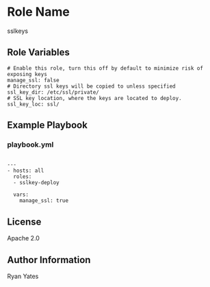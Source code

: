 Role Name
========

sslkeys

Role Variables
--------------
```
# Enable this role, turn this off by default to minimize risk of exposing keys
manage_ssl: false
# Directory ssl keys will be copied to unless specified
ssl_key_dir: /etc/ssl/private/
# SSL key location, where the keys are located to deploy.
ssl_key_loc: ssl/

```

Example Playbook
-------------------------
### playbook.yml

```

---
- hosts: all
  roles:
  - sslkey-deploy

  vars:
    manage_ssl: true

```

License
-------

Apache 2.0

Author Information
------------------

Ryan Yates
